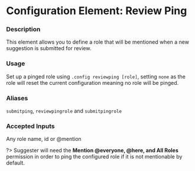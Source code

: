 # Configuration Element: Review Ping

### Description
This element allows you to define a role that will be mentioned when a new suggestion is submitted for review.

### Usage
Set up a pinged role using `.config reviewping [role]`, setting `none` as the role will reset the current configuration meaning no role will be pinged.

### Aliases
`submitping`, `reviewpingrole` and `submitpingrole`

### Accepted Inputs
Any role name, id or @mention

?> Suggester will need the **Mention @everyone, @here, and All Roles** permission in order to ping the configured role if it is not mentionable by default.
